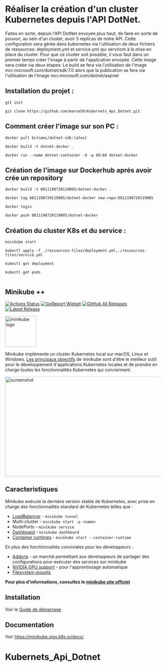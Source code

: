 # Réaliser la création d'un cluster Kubernetes depuis l'API DotNet.

Faites en sorte, depuis l'API DotNet envoyée plus haut, de faire en sorte de pouvoir, au sein d'un cluster, avoir 5 replicas de notre API. Cette configuration sera gérée dans kubernetes via l'utilisation de deux fichiers de ressources: deployment.yml et service.yml qui serviront à la mise en place du cluster.
Pour que ce cluster soit possible, il vous faut dans un premier temps créer l'image à partir de l'application envoyée. Cette image sera créée via deux étapes:
Le build se fera via l'utilisation de l'image mcr.microsoft.com/dotnet/sdk:7.0 alors que la publication se fera via l'utilisation de l'image mcr.microsoft.com/dotnet/aspnet


## Installation du projet : 

```
git init
```
```
git clone https://github.com/marue59/Kubernets_Api_Dotnet.git
```

## Comment créer l'image sur son PC :

```
docker pull bitnami/dotnet-sdk:latest
```
```
docker build -t dotnet-docker .
```
```
docker run --name dotnet-container -d -p 80:80 dotnet-docker
```

## Création de l'image sur Dockerhub aprés avoir crée un repository

```
docker build -t 0811198720119005/dotnet-docker .
```
```
docker tag 0811198720119005/dotnet-docker new-repo:0811198720119005
```
```
docker login
```
```
docker push 0811198720119005/dotnet-docker
```

## Création du cluster K8s et du service : 

```  
minikube start
```

```  
kubectl apply -f ./ressources-files/deployment.yml,./ressources-files/service.yml
```

```  
kubectl get deployment
```

``` 
kubectl get pods 
```

```  
```
## Minikube ++ 

[![Actions Status](https://github.com/kubernetes/minikube/workflows/build/badge.svg)](https://github.com/kubernetes/minikube/actions)
[![GoReport Widget]][GoReport Status]
[![GitHub All Releases](https://img.shields.io/github/downloads/kubernetes/minikube/total.svg)](https://github.com/kubernetes/minikube/releases/latest)
[![Latest Release](https://img.shields.io/github/v/release/kubernetes/minikube?include_prereleases)](https://github.com/kubernetes/minikube/releases/latest)
 

[GoReport Status]: https://goreportcard.com/report/github.com/kubernetes/minikube
[GoReport Widget]: https://goreportcard.com/badge/github.com/kubernetes/minikube

<img src="https://github.com/kubernetes/minikube/raw/master/images/logo/logo.png" width="100" alt="minikube logo">

Minikube implémente un cluster Kubernetes local sur macOS, Linux et Windows. [Les principaux objectifs](https://minikube.sigs.k8s.io/docs/concepts/principles/) de minikube sont d'être le meilleur outil pour le développement d'applications Kubernetes locales et de prendre en charge toutes les fonctionnalités Kubernetes qui conviennent.

<img src="https://raw.githubusercontent.com/kubernetes/minikube/master/site/static/images/screenshot.png" width="575" height="322" alt="screenshot">

## Caracteristiques

Minikube exécute la dernière version stable de Kubernetes, avec prise en charge des fonctionnalités standard de Kubernetes telles que :


* [LoadBalancer](https://minikube.sigs.k8s.io/docs/handbook/accessing/#loadbalancer-access) - `minikube tunnel`
* Multi-cluster -  `minikube start -p <name>`
* NodePorts -  `minikube service`
* [Dashboard](https://minikube.sigs.k8s.io/docs/handbook/dashboard/) - `minikube dashboard`
* [Container runtimes](https://minikube.sigs.k8s.io/docs/handbook/config/#runtime-configuration) - `minikube start --container-runtime`


En plus des fonctionnalités conviviales pour les développeurs :

* [Addons](https://minikube.sigs.k8s.io/docs/handbook/deploying/#addons) - un marché permettant aux développeurs de partager des configurations pour exécuter des services sur minikube
* [NVIDIA GPU support](https://minikube.sigs.k8s.io/docs/tutorials/nvidia_gpu/) - pour l'apprentissage automatique
* [Filesystem mounts](https://minikube.sigs.k8s.io/docs/handbook/mount/)

**Pour plus d'informations, consultez le [minikube site officiel](https://minikube.sigs.k8s.io)**

## Installation

Voir le [Guide de démarrage](https://minikube.sigs.k8s.io/docs/start/)

## Documentation

Voir https://minikube.sigs.k8s.io/docs/

# Kubernets_Api_Dotnet
